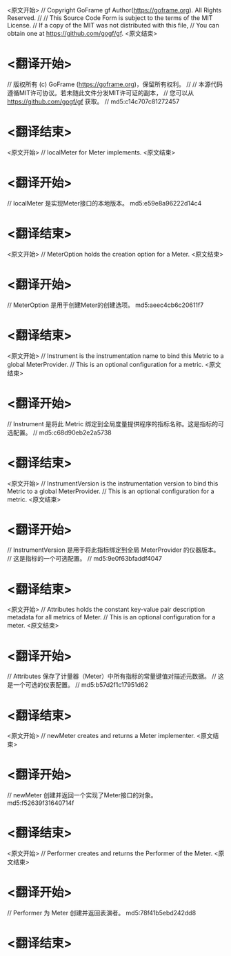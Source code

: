 
<原文开始>
// Copyright GoFrame gf Author(https://goframe.org). All Rights Reserved.
//
// This Source Code Form is subject to the terms of the MIT License.
// If a copy of the MIT was not distributed with this file,
// You can obtain one at https://github.com/gogf/gf.
<原文结束>

# <翻译开始>
// 版权所有 (c) GoFrame (https://goframe.org)，保留所有权利。
//
// 本源代码遵循MIT许可协议。若未随此文件分发MIT许可证的副本，
// 您可以从 https://github.com/gogf/gf 获取。
// md5:c14c707c81272457
# <翻译结束>


<原文开始>
// localMeter for Meter implements.
<原文结束>

# <翻译开始>
// localMeter 是实现Meter接口的本地版本。 md5:e59e8a96222d14c4
# <翻译结束>


<原文开始>
// MeterOption holds the creation option for a Meter.
<原文结束>

# <翻译开始>
// MeterOption 是用于创建Meter的创建选项。 md5:aeec4cb6c20611f7
# <翻译结束>


<原文开始>
	// Instrument is the instrumentation name to bind this Metric to a global MeterProvider.
	// This is an optional configuration for a metric.
<原文结束>

# <翻译开始>
// Instrument 是将此 Metric 绑定到全局度量提供程序的指标名称。这是指标的可选配置。
// md5:c68d90eb2e2a5738
# <翻译结束>


<原文开始>
	// InstrumentVersion is the instrumentation version to bind this Metric to a global MeterProvider.
	// This is an optional configuration for a metric.
<原文结束>

# <翻译开始>
// InstrumentVersion 是用于将此指标绑定到全局 MeterProvider 的仪器版本。
// 这是指标的一个可选配置。
// md5:9e0f63bfaddf4047
# <翻译结束>


<原文开始>
	// Attributes holds the constant key-value pair description metadata for all metrics of Meter.
	// This is an optional configuration for a meter.
<原文结束>

# <翻译开始>
// Attributes 保存了计量器（Meter）中所有指标的常量键值对描述元数据。
// 这是一个可选的仪表配置。
// md5:b57d2f1c17951d62
# <翻译结束>


<原文开始>
// newMeter creates and returns a Meter implementer.
<原文结束>

# <翻译开始>
// newMeter 创建并返回一个实现了Meter接口的对象。 md5:f52639f31640714f
# <翻译结束>


<原文开始>
// Performer creates and returns the Performer of the Meter.
<原文结束>

# <翻译开始>
// Performer 为 Meter 创建并返回表演者。 md5:78f41b5ebd242dd8
# <翻译结束>

